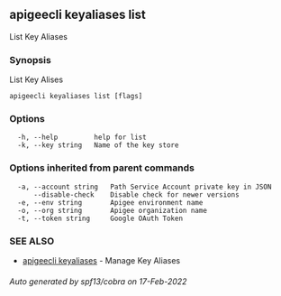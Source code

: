 ## apigeecli keyaliases list

List Key Aliases

### Synopsis

List Key Alises

```
apigeecli keyaliases list [flags]
```

### Options

```
  -h, --help         help for list
  -k, --key string   Name of the key store
```

### Options inherited from parent commands

```
  -a, --account string   Path Service Account private key in JSON
      --disable-check    Disable check for newer versions
  -e, --env string       Apigee environment name
  -o, --org string       Apigee organization name
  -t, --token string     Google OAuth Token
```

### SEE ALSO

* [apigeecli keyaliases](apigeecli_keyaliases.md)	 - Manage Key Aliases

###### Auto generated by spf13/cobra on 17-Feb-2022
